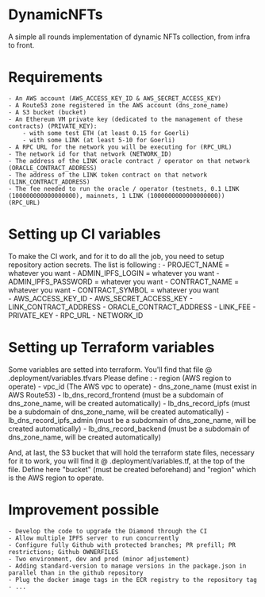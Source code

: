 # DynamicNFTs
A simple all rounds implementation of dynamic NFTs collection, from infra to front.

# Requirements
	- An AWS account (AWS_ACCESS_KEY_ID & AWS_SECRET_ACCESS_KEY)
	- A Route53 zone registered in the AWS account (dns_zone_name)
	- A S3 bucket (bucket)
	- An Ethereum VM private key (dedicated to the management of these contracts) (PRIVATE_KEY): 
		- with some test ETH (at least 0.15 for Goerli)
		- with some LINK (at least 5-10 for Goerli)
	- A RPC URL for the network you will be executing for (RPC_URL)
	- The network id for that network (NETWORK_ID)
	- The address of the LINK oracle contract / operator on that network (ORACLE_CONTRACT_ADDRESS)
	- The address of the LINK token contract on that network (LINK_CONTRACT_ADDRESS)
	- The fee needed to run the oracle / operator (testnets, 0.1 LINK (100000000000000000), mainnets, 1 LINK (1000000000000000000)) (RPC_URL)

# Setting up CI variables

To make the CI work, and for it to do all the job, you need to setup repository action secrets.
The list is following :
              - PROJECT_NAME = whatever you want
              - ADMIN_IPFS_LOGIN = whatever you want
              - ADMIN_IPFS_PASSWORD = whatever you want
              - CONTRACT_NAME = whatever you want
              - CONTRACT_SYMBOL = whatever you want	      
              - AWS_ACCESS_KEY_ID
              - AWS_SECRET_ACCESS_KEY
              - LINK_CONTRACT_ADDRESS
              - ORACLE_CONTRACT_ADDRESS
              - LINK_FEE
              - PRIVATE_KEY
              - RPC_URL
              - NETWORK_ID

# Setting up Terraform variables

Some variables are setted into terraform. You'll find that file @ .deployment/variables.tfvars
Please define :
	- region (AWS region to operate)
	- vpc_id (The AWS vpc to operate)
	- dns_zone_name (must exist in AWS Route53)
	- lb_dns_record_frontend (must be a subdomain of dns_zone_name, will be created automatically)
	- lb_dns_record_ipfs (must be a subdomain of dns_zone_name, will be created automatically)
	- lb_dns_record_ipfs_admin (must be a subdomain of dns_zone_name, will be created automatically)
	- lb_dns_record_backend (must be a subdomain of dns_zone_name, will be created automatically)

And, at last, the S3 bucket that will hold the terraform state files, necessary for it to work, you will find it @ .deployment/variables.tf, at the top of the file. Define here "bucket" (must be created beforehand) and "region" which is the AWS region to operate.

# Improvement possible

    - Develop the code to upgrade the Diamond through the CI
    - Allow multiple IPFS server to run concurrently
    - Configure fully Github with protected branches; PR prefill; PR restrictions; Github OWNERFILES
    - Two environment, dev and prod (minor adjustement)
    - Adding standard-version to manage versions in the package.json in parallel than in the github repository
    - Plug the docker image tags in the ECR registry to the repository tag
    - ...